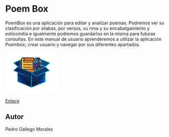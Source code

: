 # Poem Box 
PoemBox es una aplicación para editar y analizar poemas. Podremos ver su clasificación
por silabas, por versos, su rima y su encabalgamiento y esticomitia e igualmente podremos
guardarlos en la misma para futuras consultas.
En este manual de usuario aprenderemos a utilizar la aplicación Poembox; crear usuario y
navegar por sus diferentes apartados.


![Image](./poemform.png "Logo")

[Enlace](https://github.com/PedroGM80/PoemBox/releases/download/PoemBox/PoemBox.apk "Descarga")

## Autor

Pedro Gallego Morales
